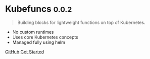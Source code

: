 # Kubefuncs <small>0.0.2</small>

> Building blocks for lightweight functions on top of Kubernetes.

* No custom runtimes
* Uses core Kubernetes concepts
* Managed fully using helm

[GitHub](https://github.com/ColDog/kubefuncs)
[Get Started](example/README.md)
